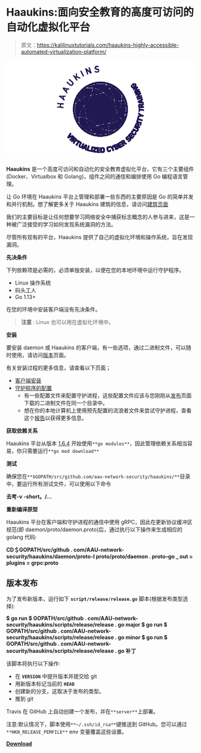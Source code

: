 # Haaukins:面向安全教育的高度可访问的自动化虚拟化平台

> 原文：<https://kalilinuxtutorials.com/haaukins-highly-accessible-automated-virtualization-platform/>

[![Haaukins : A Highly Accessible & Automated Virtualization Platform for Security Education](img//d1671dfc813bd93c6766dbb81439452f.png "Haaukins : A Highly Accessible & Automated Virtualization Platform for Security Education")](https://1.bp.blogspot.com/-ywL3Ro8N9Gc/Xfdl2y1nH5I/AAAAAAAAD-Y/pCrUcHcDsg4iJHqukJkpQBxbYwn8iq-CwCLcBGAsYHQ/s1600/New.png)

**Haaukins** 是一个高度可访问和自动化的安全教育虚拟化平台，它有三个主要组件(Docker、Virtualbox 和 Golang)，组件之间的通信和编排使用 Go 编程语言管理。

让 Go 环境在 Haaukins 平台上管理和部署一些东西的主要原因是 Go 的简单并发和并行机制。想了解更多关于 Haaukins 建筑的信息，请访问[建筑页面](https://github.com/aau-network-security/haaukins/wiki/Architecture-of-Haaukins)

我们的主要目标是让任何想要学习网络安全中捕获标志概念的人参与进来，这是一种被广泛接受的学习如何发现系统漏洞的方法。

尽管所有现有的平台，Haaukins 提供了自己的虚拟化环境和操作系统，旨在发现漏洞。

**先决条件**

下列依赖项是必需的，必须单独安装，以便在您的本地环境中运行守护程序。

*   Linux 操作系统
*   码头工人
*   Go 1.13+

在您的环境中安装客户端没有先决条件。

> **注意** : Linux 也可以用在虚拟化环境中。

**安装**

要安装 daemon 或 Haaukins 的客户端，有一些选项，通过二进制文件，可以随时使用，请访问[版本](https://github.com/aau-network-security/haaukins/releases)页面。

有关安装过程的更多信息，请查看以下页面；

*   [客户端安装](https://github.com/aau-network-security/haaukins/wiki/Installation)
*   [守护程序的配置](https://github.com/aau-network-security/haaukins/wiki/Configuring-the-daemon)
    *   有一些配置文件来配置守护进程，这些配置文件应该与您刚刚从[发布](https://github.com/aau-network-security/haaukins/releases)页面下载的二进制文件在同一个目录中。
    *   想在你的本地计算机上使用预先配置的流浪者文件来尝试守护进程，查看这个[报告](https://github.com/aau-network-security/sec0x)以获得更多信息。

**获取依赖关系**

Haaukins 平台从版本 [1.6.4](https://github.com/aau-network-security/haaukins/releases/tag/1.6.4) 开始使用`**go modules**`，因此管理依赖关系相当容易，你只需要运行`**go mod download**`

**测试**

确保您在`**$GOPATH/src/github.com/aau-network-security/haaukins/**`目录中，要运行所有测试文件，可以使用以下命令

**去考-v -short。/…**

**重新编译原型**

Haaukins 平台在客户端和守护进程的通信中使用 gRPC，因此在更新协议缓冲区规范(即 daemon/proto/daemon.proto)后，通过执行以下操作来生成相应的 golang 代码:

**CD＄GOPATH/src/github . com/AAU-network-security/haaukins/daemon/proto-I proto/proto/daemon . proto–go _ out = plugins = grpc:proto**

## **版本发布**

为了发布新版本，运行如下 **`script/release/release.go`** 脚本(根据发布类型选择):

**$ go run $ GOPATH/src/github . com/AAU-network-security/haaukins/scripts/release/release . go major
$ go run $ GOPATH/src/github . com/AAU-network-security/haaukins/scripts/release/release . go minor
$ go run $ GOPATH/src/github . com/AAU-network-security/haaukins/scripts/release/release . go 补丁**

该脚本将执行以下操作:

*   在 **`VERSION`** 中提升版本并提交给 git
*   用新版本标记当前的 **`HEAD`**
*   创建新的分支，这取决于发布的类型。
*   推到 git

Travis 在 GitHub 上自动创建一个发布，并在`**server**`上部署。

注意:默认情况下，脚本使用`**~/.ssh/id_rsa**`键推送到 GitHub。您可以通过`**HKN_RELEASE_PEMFILE**` env 变量覆盖这些设置。

[**Download**](https://github.com/aau-network-security/haaukins)